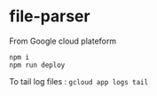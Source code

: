 # file-parser

From Google cloud plateform
```
npm i
npm run deploy
```

To tail log files : `gcloud app logs tail`

